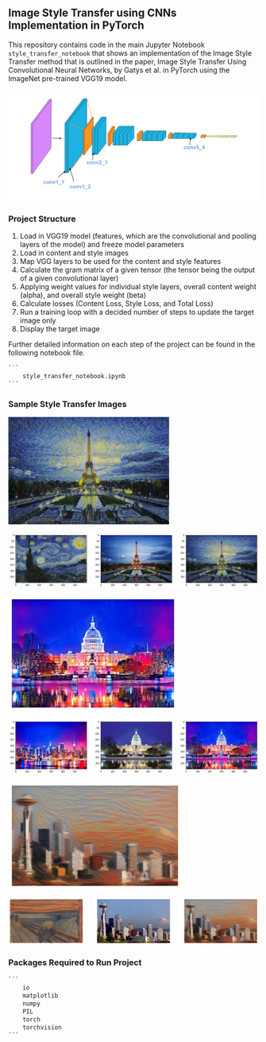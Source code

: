 [//]: # (Image References)

[image1]: ./notebook_ims/vgg19_convlayers.png "CNN Layers"
[image2]: ./images/paris-starry_night.png "Sample Output 1"
[image3]: ./images/paris-starry_night_comparison.png "Sample Output Comparison 1"
[image4]: ./images/dc_capitol-new_york.png "Sample Output 2"
[image5]: ./images/dc_capitol-new_york_comparison.png "Sample Output Comparison 2"
[image6]: ./images/seattle-the_scream.png "Sample Output 3"
[image7]: ./images/seattle-the_scream_comparison.png "Sample Output Comparison 3"

## Image Style Transfer using CNNs Implementation in PyTorch

This repository contains code in the main Jupyter Notebook `style_transfer_notebook` that shows an implementation of the Image Style Transfer method that is outlined in the paper, Image Style Transfer Using Convolutional Neural Networks, by Gatys et al. in PyTorch using the ImageNet pre-trained VGG19 model.

![CNN Layers][image1]

### Project Structure

1. Load in VGG19 model (features, which are the convolutional and pooling layers of the model) and freeze model parameters
2. Load in content and style images
3. Map VGG layers to be used for the content and style features
4. Calculate the gram matrix of a given tensor (the tensor being the output of a given convolutional layer)
5. Applying weight values for individual style layers, overall content weight (alpha), and overall style weight (beta)
6. Calculate losses (Content Loss, Style Loss, and Total Loss)
7. Run a training loop with a decided number of steps to update the target image only
8. Display the target image

Further detailed information on each step of the project can be found in the following notebook file.
	
	```
		style_transfer_notebook.ipynb
	```

### Sample Style Transfer Images

![Sample Output 1][image2]

![Sample Output Comparison 1][image3]

![Sample Output 2][image4]

![Sample Output Comparison 2][image5]

![Sample Output 3][image6]

![Sample Output Comparison 3][image7]

### Packages Required to Run Project

	```
		io
		matplotlib
		numpy
		PIL
		torch
		torchvision
	```